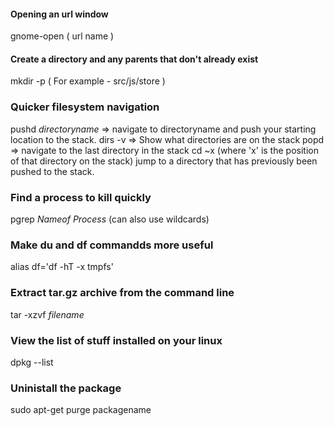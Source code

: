 #### Opening an url window
 
 gnome-open ( url name ) 
 
#### Create a directory and any parents that don't already exist
 
 mkdir -p ( For example - src/js/store )


### Quicker filesystem navigation
pushd *directoryname* => navigate to directoryname and push your starting location to the stack.
dirs -v => Show what directories are on the stack
popd => navigate to the last directory in the stack
cd ~x (where 'x' is the position of that directory on the stack) jump to a directory that has previously been pushed to the stack.

### Find a process to kill quickly
pgrep *Nameof Process* (can also use wildcards)

### Make du and df commandds more useful
alias df='df -hT -x tmpfs'

### Extract tar.gz archive from the command line
tar -xzvf *filename*

### View the list of stuff installed on your linux
dpkg --list

### Uninistall the package
sudo apt-get purge packagename


